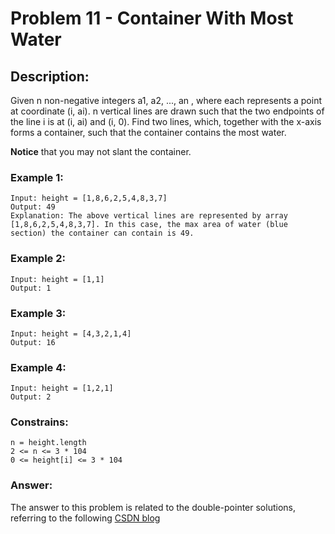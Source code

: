 # Problem 11 - Container With Most Water

## Description:
Given n non-negative integers a1, a2, ..., an , where each represents a point at coordinate (i, ai). n vertical lines are drawn such that the two endpoints of the line i is at (i, ai) and (i, 0). Find two lines, which, together with the x-axis forms a container, such that the container contains the most water.

**Notice** that you may not slant the container.

### Example 1:
    Input: height = [1,8,6,2,5,4,8,3,7]
    Output: 49
    Explanation: The above vertical lines are represented by array [1,8,6,2,5,4,8,3,7]. In this case, the max area of water (blue section) the container can contain is 49.

### Example 2:
    Input: height = [1,1]
    Output: 1

### Example 3:
    Input: height = [4,3,2,1,4]
    Output: 16

### Example 4:
    Input: height = [1,2,1]
    Output: 2

### Constrains:
    n = height.length
    2 <= n <= 3 * 104
    0 <= height[i] <= 3 * 104

### Answer:

The answer to this problem is related to the double-pointer solutions, referring to the following [CSDN blog](https://blog.csdn.net/williamgavin/article/details/104135911)